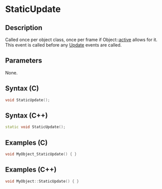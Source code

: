 # StaticUpdate

## Description
Called once per object class, once per frame if Object::[active](TODO) allows for it. This event is called before any [Update](../Update/README.md) events are called.

## Parameters
None.

## Syntax (C)
```c
void StaticUpdate();
```

## Syntax (C++)
```cpp
static void StaticUpdate();
```

## Examples (C)
```c
void MyObject_StaticUpdate() { }
```

## Examples (C++)
```cpp
void MyObject::StaticUpdate() { }
```